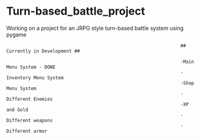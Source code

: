 # Turn-based_battle_project
Working on a project for an JRPG style turn-based battle system using pygame

                                                                    ## Currently in Development ##
                                                                    
                                                                    -Main Menu System - DONE
                                                                    -Inventory Menu System
                                                                    -Shop Menu System
                                                                    -Different Enemies
                                                                    -XP and Gold
                                                                    -Different weapons
                                                                    -Different armor
